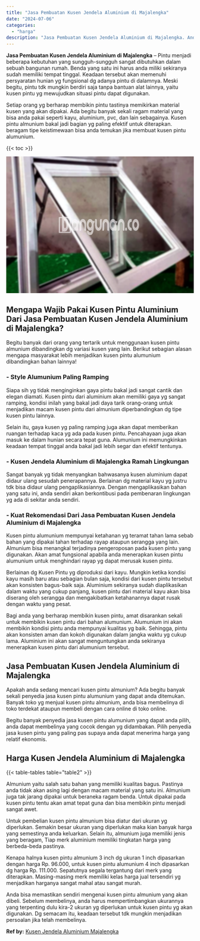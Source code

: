 ```yaml
---
title: "Jasa Pembuatan Kusen Jendela Aluminium di Majalengka"
date: "2024-07-06"
categories: 
  - "harga"
description: "Jasa Pembuatan Kusen Jendela Aluminium di Majalengka. Anda bisa memastikan sendiri mengenai kusen pintu almunium yang akan dibeli. Sebelum membelinya, anda h..."
---
```


**Jasa Pembuatan Kusen Jendela Aluminium di Majalengka** – Pintu menjadi beberapa kebutuhan yang sungguh-sungguh sangat dibutuhkan dalam sebuah bangunan rumah. Benda yang satu ini harus anda miliki sekiranya sudah memiliki tempat tinggal. Keadaan tersebut akan memenuhi persyaratan hunian yg fungsional dg adanya pintu di dalamnya. Meski begitu, pintu tdk mungkin berdiri saja tanpa bantuan alat lainnya, yaitu kusen pintu yg mewujudkan situasi pintu dapat digunakan.

Setiap orang yg berharap membikin pintu tastinya memikirkan material kusen yang akan dipakai. Ada begitu banyak sekali ragam material yang bisa anda pakai seperti kayu, aluminium, pvc, dan lain sebagainya. Kusen pintu almunium bakal jadi bagian yg paling efektif untuk diterapkan. beragam tipe keistimewaan bisa anda temukan jika membuat kusen pintu alumunium.

{{< toc >}}

![Jasa Pembuatan Kusen Jendela Aluminium di Majalengka](/images/harga-kusen-jendela-alumunium-01.png)

## Mengapa Wajib Pakai Kusen Pintu Aluminium Dari Jasa Pembuatan Kusen Jendela Aluminium di Majalengka?

Begitu banyak dari orang yang tertarik untuk menggunaan kusen pintu almunium dibandingkan dg variasi kusen yang lain. Berikut sebagian alasan mengapa masyarakat lebih menjadikan kusen pintu alumunium dibandingkan bahan lainnya!

### \- Style Alumunium Paling Ramping

Siapa sih yg tidak menginginkan gaya pintu bakal jadi sangat cantik dan elegan diamati. Kusen pintu dari aluminium akan memiliki gaya yg sangat ramping, kondisi inilah yang bakal jadi daya tarik orang-orang untuk menjadikan macam kusen pintu dari almunium diperbandingkan dg tipe kusen pintu lainnya.

Selain itu, gaya kusen yg paling ramping juga akan dapat memberikan ruangan terhadap kaca yg ada pada kusen pintu. Pencahayaan juga akan masuk ke dalam hunian secara tepat guna. Alumunium ini memungkinkan keadaan tempat tinggal anda bakal jadi lebih segar dan efektif tentunya.

### \- Kusen Jendela Aluminium di Majalengka Ramah Lingkungan

Sangat banyak yg tidak menyangkan bahwasanya kusen aluminium dapat didaur ulang sesudah penerapannya. Berlainan dg material kayu yg justru tdk bisa didaur ulang pengaplikasiannya. Dengan mengaplikasikan bahan yang satu ini, anda sendiri akan berkontibusi pada pembenaran lingkungan yg ada di sekitar anda sendiri.

### \- Kuat Rekomendasi Dari Jasa Pembuatan Kusen Jendela Aluminium di Majalengka

Kusen pintu alumunium mempunyai ketahanan yg teramat tahan lama sebab bahan yang dipakai tahan terhadap rayap ataupun serangga yang lain. Almunium bisa menangkal terjadinya pengeroposan pada kusen pintu yang digunakan. Akan amat fungsional apabila anda menerapkan kusen pintu alumunium untuk menghindari rayap yg dapat merusak kusen pintu.

Berlainan dg Kusen Pintu yg diproduksi dari kayu. Mungkin ketika kondisi kayu masih baru atau sebagian bulan saja, kondisi dari kusen pintu tersebut akan konsisten bagus-baik saja. Aluminium sekiranya sudah diaplikasikan dalam waktu yang cukup panjang, kusen pintu dari material kayu akan bisa diserang oleh serangga dan mengakibatkan ketahanannya dapat rusak dengan waktu yang pesat.

Bagi anda yang berharap membikin kusen pintu, amat disarankan sekali untuk membikin kusen pintu dari bahan alumunium. Alumunium ini akan membikin kondisi pintu anda mempunyai kualitas yg baik. Sehingga, pintu akan konsisten aman dan kokoh digunakan dalam jangka waktu yg cukup lama. Aluminium ini akan sangat menguntungkan anda sekiranya menerapkan kusen pintu dari alumunium tersebut.

## Jasa Pembuatan Kusen Jendela Aluminium di Majalengka

Apakah anda sedang mencari kusen pintu almunium? Ada begitu banyak sekali penyedia jasa kusen pintu alumunium yang dapat anda ditemukan. Banyak toko yg menjual kusen pintu almunium, anda bisa membelinya di toko terdekat ataupun membeli dengan cara online di toko online.

Begitu banyak penyedia jasa kusen pintu alumunium yang dapat anda pilih, anda dapat membelinya yang cocok dengan yg didambakan. Pilih penyedia jasa kusen pintu yang paling pas supaya anda dapat menerima harga yang relatif ekonomis.

## Harga Kusen Jendela Aluminium di Majalengka

{{< table-tables table="table2" >}}

Almunium yaitu salah satu bahan yang memiliki kualitas bagus. Pastinya anda tidak akan asing lagi dengan macam material yang satu ini. Almunium juga tak jarang dipakai untuk beraneka ragam benda. Untuk dipakai pada kusen pintu tentu akan amat tepat guna dan bisa membikin pintu menjadi sangat awet.

Untuk pembelian kusen pintu almunium bisa diatur dari ukuran yg diperlukan. Semakin besar ukuran yang diperlukan maka kian banyak harga yang semestinya anda keluarkan. Selain itu, almunium juga memiliki jenis yang beragam, Tiap merk aluminium memiliki tingkatan harga yang berbeda-beda pastinya.

Kenapa halnya kusen pintu almunium 3 inch dg ukuran 1 inch dipasarkan dengan harga Rp. 96.000, untuk kusen pintu alumunium 4 inch dipasarkan dg harga Rp. 111.000. Sepatutnya segala tergantung dari merk yang diterapkan. Masing-masing merk memiliki kelas harga jual tersendiri yg menjadikan harganya sangat mahal atau sangat murah.

Anda bisa memastikan sendiri mengenai kusen pintu almunium yang akan dibeli. Sebelum membelinya, anda harus mempertimbangkan ukurannya yang terpenting dulu kira-2 ukuran yg diperlukan untuk kusen pintu yg akan digunakan. Dg semacam itu, keadaan tersebut tdk mungkin menjadikan persoalan jika telah membelinya.

**Ref by:** [Kusen Jendela Aluminium Majalengka](https://id.wikipedia.org/wiki/Kusen)
